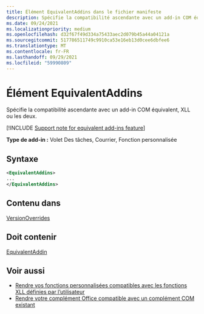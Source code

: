 ```yaml
---
title: Élément EquivalentAddins dans le fichier manifeste
description: Spécifie la compatibilité ascendante avec un add-in COM équivalent, XLL ou les deux.
ms.date: 09/24/2021
ms.localizationpriority: medium
ms.openlocfilehash: d32f67f49d334a75433aec2d079b45a44a04121a
ms.sourcegitcommit: 517786511749c9910ca53e16eb13d0cee6dbfee6
ms.translationtype: MT
ms.contentlocale: fr-FR
ms.lasthandoff: 09/29/2021
ms.locfileid: "59990809"
---
```

# <a name="equivalentaddins-element"></a>Élément EquivalentAddins

Spécifie la compatibilité ascendante avec un add-in COM équivalent, XLL ou les deux.

[!INCLUDE [Support note for equivalent add-ins feature](../../includes/equivalent-add-in-support-note.md)]

**Type de add-in :** Volet Des tâches, Courrier, Fonction personnalisée

## <a name="syntax"></a>Syntaxe

```XML
<EquivalentAddins>
...  
</EquivalentAddins>  
```

## <a name="contained-in"></a>Contenu dans

[VersionOverrides](versionoverrides.md)

## <a name="must-contain"></a>Doit contenir

[EquivalentAddin](equivalentaddin.md)

## <a name="see-also"></a>Voir aussi

- [Rendre vos fonctions personnalisées compatibles avec les fonctions XLL définies par l’utilisateur](../../excel/make-custom-functions-compatible-with-xll-udf.md)
- [Rendre votre complément Office compatible avec un complément COM existant](../../develop/make-office-add-in-compatible-with-existing-com-add-in.md)